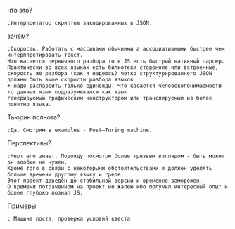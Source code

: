 что это?

	:Интерпретатор скриптов закодированных в JSON.
зачем?

	:Скорость. Работать с массивами обычними а ассоциативными быстрее чем интерппретировать текст. 
	Что касается первичного разбора то в JS есть быстрый нативный парсер. 
	Практически во всех языках есть билиотеки сторонние или встроенные, 
	скорость же разбора (как я надеюсь) четко структурированного JSON должны быть выше скорости разбора языков 
	+ надо распарсить только единожды. Что касается человекопонимаемости то данныя язык подразумевался как язык 
	генерируемый графическим конструктором или транслируемый из более понятно языка.
Тьюрин полнота?

	:Да. Смотрим в examples - Post–Turing machine.
Перспективы?

	:Черт его знает. Подожду посмотрю более трезвым взглядом - быть может он вообще не нужен. 
	Кроме того в связи с некоторыми обстоятельствами я должен уделять больше времени другому языку и среде. 
	Этот проект доведён до стабильной версии и временно заморожен. 
	О времени потраченном на проект не жалею ибо получил интересный опыт и более глубоко познал JS.
	
Примеры

	: Машина поста, проверка условий квеста
